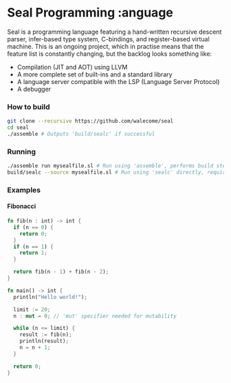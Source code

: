 # Seal Programming :anguage

Seal is a programming language featuring a hand-written recursive descent parser, infer-based type system, C-bindings, and register-based virtual machine. This is an ongoing project, which in practise means that the feature list is constantly changing, but the backlog looks something like:

- Compilation (JIT and AOT) using LLVM
- A more complete set of built-ins and a standard library
- A language server compatible with the LSP (Language Server Protocol)
- A debugger

### How to build

```sh
git clone --recursive https://github.com/walecome/seal
cd seal
./assemble # Outputs 'build/sealc' if successful
```

### Running

```sh
./assemble run mysealfile.sl # Run using 'assemble', performs build step on new changes
build/sealc --source mysealfile.sl # Run using 'sealc' directly, requires build step
```

### Examples

#### Fibonacci

```rust
fn fib(n : int) -> int {
  if (n == 0) {
    return 0;
  }
  if (n == 1) {
    return 1;
  }

  return fib(n - 1) + fib(n - 2);
}

fn main() -> int {
  println("Hello world!");

  limit := 20;
  n : mut = 0; // 'mut' specifier needed for mutability

  while (n <= limit) {
    result := fib(n);
    println(result);
    n = n + 1;
  }

  return 0;
}
```
